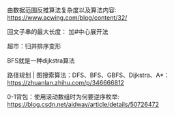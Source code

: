 
由数据范围反推算法复杂度以及算法内容: https://www.acwing.com/blog/content/32/

回文子串的最大长度： 加#中心展开法

超市：归并排序变形

BFS就是一种dijkstra算法

路径规划 | 图搜索算法：DFS、BFS、GBFS、Dijkstra、A*： https://zhuanlan.zhihu.com/p/346666812

0-1背包：使用滚动数组时为何要逆序枚举: https://blog.csdn.net/aidway/article/details/50726472
